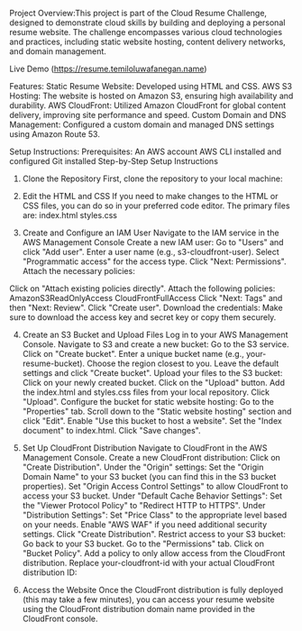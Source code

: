 Project Overview:This project is part of the Cloud Resume Challenge, designed to demonstrate cloud skills by building and deploying a personal resume website. 
The challenge encompasses various cloud technologies and practices, including static website hosting, content delivery networks, and domain management.

Live Demo (https://resume.temiloluwafanegan.name)

Features: Static Resume Website: Developed using HTML and CSS.
      AWS S3 Hosting: The website is hosted on Amazon S3, ensuring high availability and durability.
      AWS CloudFront: Utilized Amazon CloudFront for global content delivery, improving site performance and speed.
      Custom Domain and DNS Management: Configured a custom domain and managed DNS settings using Amazon Route 53.
      
Setup Instructions: 
Prerequisites:
  An AWS account
  AWS CLI installed and configured
  Git installed
Step-by-Step Setup Instructions
1. Clone the Repository
First, clone the repository to your local machine:

2. Edit the HTML and CSS
If you need to make changes to the HTML or CSS files, you can do so in your preferred code editor. The primary files are:
   index.html
   styles.css

3. Create and Configure an IAM User
Navigate to the IAM service in the AWS Management Console
Create a new IAM user:
Go to "Users" and click "Add user".
Enter a user name (e.g., s3-cloudfront-user).
Select "Programmatic access" for the access type.
Click "Next: Permissions".
Attach the necessary policies:

Click on "Attach existing policies directly".
Attach the following policies:
AmazonS3ReadOnlyAccess
CloudFrontFullAccess
Click "Next: Tags" and then "Next: Review".
Click "Create user".
Download the credentials: Make sure to download the access key and secret key or copy them securely.

4. Create an S3 Bucket and Upload Files
Log in to your AWS Management Console.
Navigate to S3 and create a new bucket:
Go to the S3 service.
Click on "Create bucket".
Enter a unique bucket name (e.g., your-resume-bucket).
Choose the region closest to you.
Leave the default settings and click "Create bucket".
Upload your files to the S3 bucket:
Click on your newly created bucket.
Click on the "Upload" button.
Add the index.html and styles.css files from your local repository.
Click "Upload".
Configure the bucket for static website hosting:
Go to the "Properties" tab.
Scroll down to the "Static website hosting" section and click "Edit".
Enable "Use this bucket to host a website".
Set the "Index document" to index.html.
Click "Save changes".

5. Set Up CloudFront Distribution
Navigate to CloudFront in the AWS Management Console.
Create a new CloudFront distribution:
Click on "Create Distribution".
Under the "Origin" settings:
Set the "Origin Domain Name" to your S3 bucket (you can find this in the S3 bucket properties).
Set "Origin Access Control Settings" to allow CloudFront to access your S3 bucket.
Under "Default Cache Behavior Settings":
Set the "Viewer Protocol Policy" to "Redirect HTTP to HTTPS".
Under "Distribution Settings":
Set "Price Class" to the appropriate level based on your needs.
Enable "AWS WAF" if you need additional security settings.
Click "Create Distribution".
Restrict access to your S3 bucket:
Go back to your S3 bucket.
Go to the "Permissions" tab.
Click on "Bucket Policy".
Add a policy to only allow access from the CloudFront distribution. Replace your-cloudfront-id with your actual CloudFront distribution ID:

6. Access the Website
Once the CloudFront distribution is fully deployed (this may take a few minutes), you can access your resume website using the CloudFront distribution domain name provided in the CloudFront console.



